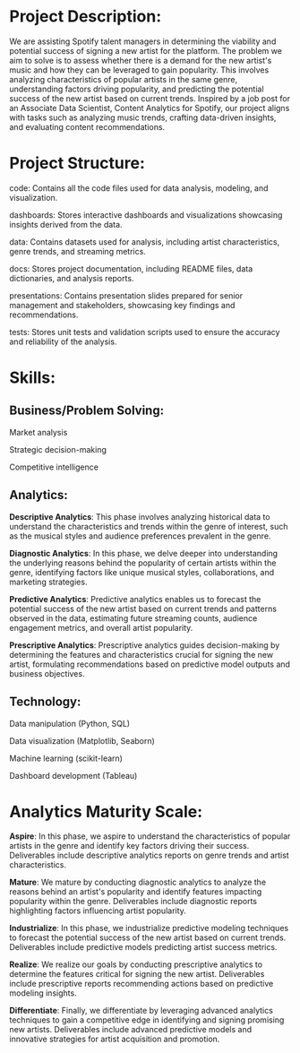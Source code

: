# Project Description:

We are assisting Spotify talent managers in determining the viability and potential success of signing a new artist for the platform. The problem we aim to solve is to assess whether there is a demand for the new artist's music and how they can be leveraged to gain popularity. This involves analyzing characteristics of popular artists in the same genre, understanding factors driving popularity, and predicting the potential success of the new artist based on current trends. Inspired by a job post for an Associate Data Scientist, Content Analytics for Spotify, our project aligns with tasks such as analyzing music trends, crafting data-driven insights, and evaluating content recommendations.

# Project Structure:

code: Contains all the code files used for data analysis, modeling, and visualization.

dashboards: Stores interactive dashboards and visualizations showcasing insights derived from the data.

data: Contains datasets used for analysis, including artist characteristics, genre trends, and streaming metrics.

docs: Stores project documentation, including README files, data dictionaries, and analysis reports.

presentations: Contains presentation slides prepared for senior management and stakeholders, showcasing key findings and recommendations.

tests: Stores unit tests and validation scripts used to ensure the accuracy and reliability of the analysis.

# Skills:
## Business/Problem Solving:
Market analysis

Strategic decision-making

Competitive intelligence

## Analytics:
**Descriptive Analytics**: This phase involves analyzing historical data to understand the characteristics and trends within the genre of interest, such as the musical styles and audience preferences prevalent in the genre.

**Diagnostic Analytics**: In this phase, we delve deeper into understanding the underlying reasons behind the popularity of certain artists within the genre, identifying factors like unique musical styles, collaborations, and marketing strategies.

**Predictive Analytics**: Predictive analytics enables us to forecast the potential success of the new artist based on current trends and patterns observed in the data, estimating future streaming counts, audience engagement metrics, and overall artist popularity.

**Prescriptive Analytics**: Prescriptive analytics guides decision-making by determining the features and characteristics crucial for signing the new artist, formulating recommendations based on predictive model outputs and business objectives.

## Technology:
Data manipulation (Python, SQL)

Data visualization (Matplotlib, Seaborn)

Machine learning (scikit-learn)

Dashboard development (Tableau)

# Analytics Maturity Scale:
**Aspire**: In this phase, we aspire to understand the characteristics of popular artists in the genre and identify key factors driving their success. Deliverables include descriptive analytics reports on genre trends and artist characteristics.

**Mature**: We mature by conducting diagnostic analytics to analyze the reasons behind an artist's popularity and identify features impacting popularity within the genre. Deliverables include diagnostic reports highlighting factors influencing artist popularity.

**Industrialize**: In this phase, we industrialize predictive modeling techniques to forecast the potential success of the new artist based on current trends. Deliverables include predictive models predicting artist success metrics.

**Realize**: We realize our goals by conducting prescriptive analytics to determine the features critical for signing the new artist. Deliverables include prescriptive reports recommending actions based on predictive modeling insights.

**Differentiate**: Finally, we differentiate by leveraging advanced analytics techniques to gain a competitive edge in identifying and signing promising new artists. Deliverables include advanced predictive models and innovative strategies for artist acquisition and promotion.

